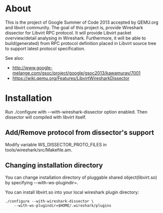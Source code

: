 About
=====
This is the project of Google Summer of Code 2013 accepted by QEMU.org and
libvirt community.  The goal of this project is, provide Wireshark dissector for
Libvirt RPC protocol. It will provide Libvirt packet overview/detail analysing
in Wireshark. Furthermore, it will be able to build(generated) from RPC protocol
definition placed in Libvirt source tree to support latest protocol
specification.

See also:
- http://www.google-melange.com/gsoc/project/google/gsoc2013/kawamuray/7001
- https://wiki.qemu.org/Features/LibvirtWiresharkDissector

Installation
=============
Run ./configure with --with-wireshark-dissector option enabled.
Then dissector will compiled with libvirt itself.

Add/Remove protocol from dissector's support
--------------------------------------------
Modify variable WS\_DISSECTOR\_PROTO\_FILES in tools/wireshark/src/Makefile.am.

Changing installation directory
-------------------------------
You can change installation directory of pluggable shared object(libvirt.so) by
specifying --with-ws-plugindir=<path>.

You can install libvirt.so into your local wireshark plugin directory:

    ./configure --with-wireshark-dissector \
        --with-ws-plugindir=$HOME/.wireshark/plugins
